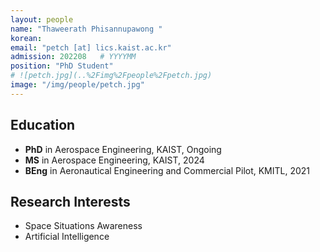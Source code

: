 ```yaml
---
layout: people
name: "Thaweerath Phisannupawong "
korean: 
email: "petch [at] lics.kaist.ac.kr"
admission: 202208   # YYYYMM
position: "PhD Student"
# ![petch.jpg](..%2Fimg%2Fpeople%2Fpetch.jpg)
image: "/img/people/petch.jpg"
---
```


## Education
- **PhD** in Aerospace Engineering, KAIST, Ongoing
- **MS** in Aerospace Engineering, KAIST, 2024
- **BEng** in Aeronautical Engineering and Commercial Pilot, KMITL, 2021

## Research Interests

- Space Situations Awareness
- Artificial Intelligence
